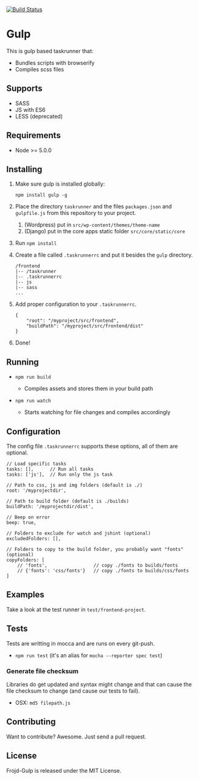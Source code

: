 [![Build Status](https://travis-ci.org/Frojd/Frojd-Gulp.svg?branch=master)](https://travis-ci.org/Frojd/Frojd-Gulp)

# Gulp

This is gulp based taskrunner that:

- Bundles scripts with browserify
- Compiles scss files


## Supports

- SASS
- JS with ES6
- LESS (deprecated)


## Requirements

- Node >= 5.0.0


## Installing

1. Make sure gulp is installed globally:

    ```
    npm install gulp -g
    ```

2. Place the directory `taskrunner` and the files `packages.json` and `gulpfile.js` from this repository to your project.
    1. (Wordpress) put in `src/wp-content/themes/theme-name`
    2. (Django) put in the core apps static folder `src/core/static/core`

3. Run `npm install`
4. Create a file called `.taskrunnerrc` and put it besides the `gulp` directory.

    ```
    /frontend
    |-- /taskrunner
    |-- .taskrunnerrc
    |-- js
    |-- sass
    ...
    ```

5. Add proper configuration to your `.taskrunnerrc`.

    ```
    {
        "root": "/myproject/src/frontend",
        "buildPath": "/myproject/src/frontend/dist"
    }
    ```
6. Done!


## Running

- `npm run build`
    - Compiles assets and stores them in your build path

- `npm run watch`
    - Starts watching for file changes and compiles accordingly


## Configuration

The config file `.taskrunnerrc` supports these options, all of them are optional.

```
// Load specific tasks
tasks: [],      // Run all tasks
tasks: ['js'],  // Run only the js task

// Path to css, js and img folders (default is ./)
root: '/myprojectdir',

// Path to build folder (default is ./builds)
buildPath: '/myprojectdir/dist',

// Beep on error
beep: true,

// Folders to exclude for watch and jshint (optional)
excludedFolders: [],

// Folders to copy to the build folder, you probably want "fonts" (optional)
copyFolders: [
    // 'fonts',                 // copy ./fonts to builds/fonts
    // {'fonts': 'css/fonts'}   // copy ./fonts to builds/css/fonts
]
```


## Examples

Take a look at the test runner in `test/frontend-project`.


## Tests

Tests are writting in mocca and are runs on every git-push.

- `npm run test` (it's an alias for `mocha --reporter spec test`)


### Generate file checksum

Libraries do get updated and syntax might change and that can cause the file checksum to change (and cause our tests to fail).

- OSX: `md5 filepath.js`


## Contributing

Want to contribute? Awesome. Just send a pull request.


## License

Frojd-Gulp is released under the MIT License.
